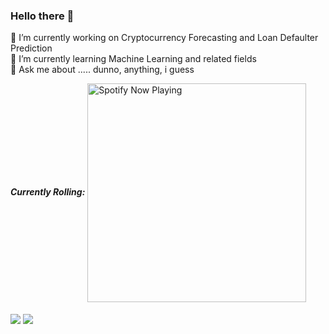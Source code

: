 ### Hello there 👋
<!--
**akhil14shukla/akhil14shukla** is a ✨ _special_ ✨ repository because its `README.md` (this file) appears on your GitHub profile.


Here are some ideas to get you started:

- 
- 🌱 I’m currently learning ...
- 👯 I’m looking to collaborate on ...
- 🤔 I’m looking for help with ...
- 💬 Ask me about ...
- 📫 How to reach me: ...
- 😄 Pronouns: ...
- ⚡ Fun fact: People think i do not observe when they copy from my repositories <br> 


![Akhil's Github stats](https://github-readme-stats.vercel.app/api?username=akhil14shukla&show_icons=true&theme=radical&hide=prs,contribs)
![Akhil's Language Distribution](https://github-readme-stats.vercel.app/api/top-langs/?username=akhil14shukla&theme=radical&layout=compact)
-->
🔭 I’m currently working on Cryptocurrency Forecasting and Loan Defaulter Prediction <br>
🌱 I’m currently learning Machine Learning and related fields <br>
💬 Ask me about ..... dunno, anything, i guess <br>

_**Currently Rolling:**_
[<img align="center" src="https://novatorem-six-cyan.vercel.app/api/spotify" alt="Spotify Now Playing" width="350" />](https://open.spotify.com/user/3xdtw703fk8m81a5hahvjnul9)
<br><br>
<img align="center" src="https://github-readme-stats.vercel.app/api/top-langs/?username=akhil14shukla&theme=radical&layout=compact">
<img align="center" src="https://github-readme-stats.vercel.app/api?username=akhil14shukla&show_icons=true&theme=radical&hide=prs,contribs">

